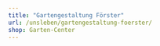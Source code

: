 ```yaml
---
title: "Gartengestaltung Förster"
url: /unsleben/gartengestaltung-foerster/
shop: Garten-Center
---
```

